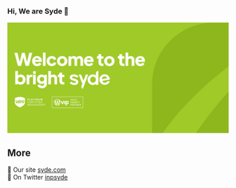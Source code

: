 ### Hi, We are Syde 👋

![Syde Welcome](https://raw.githubusercontent.com/inpsyde/.github/master/profile/header.jpg?raw=true)

## More
:page_with_curl: Our site [syde.com](https://syde.com/)<br>
:speech_balloon: On Twitter [inpsyde](https://twitter.com/inpsyde)<br>
